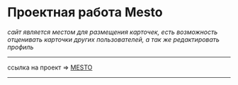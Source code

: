 # Проектная работа Mesto
_сайт является местом для размещения карточек, есть возможность отценивать карточки других пользователей, а так же редактировать профиль_
_____________________________
ссылка на проект => [MESTO](https://margo257.github.io/mesto-project-ff/)
_____________________________
